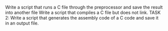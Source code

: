 Write a script that runs a C file through the preprocessor and save the result into another file
Write a script that compiles a C file but does not link.
TASK 2: Write a script that generates the assembly code of a C code and save it in an output file.
